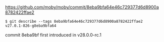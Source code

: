 
https://github.com/moby/moby/commit/8eba9bfa64e46c729377d6d8900a8782422ffae2

```shell
$ git describe --tags 8eba9bfa64e46c729377d6d8900a8782422ffae2
v27.0.1-826-g8eba9bfa64
```

commit 8eba9bf first introduced in v28.0.0-rc.1